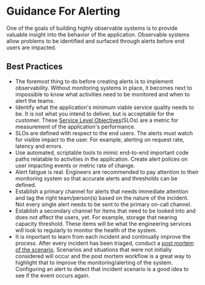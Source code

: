 # Guidance For Alerting

One of the goals of building highly observable systems is to provide valuable insight into the behavior of the application. Observable systems allow problems to be identified and surfaced through alerts before end users are impacted.

## Best Practices

- The foremost thing to do before creating alerts is to implement observability. Without monitoring systems in place, it becomes next to impossible to know what activities need to be monitored and when to alert the teams.
- Identify what the application's minimum viable service quality needs to be. It is not what you intend to deliver, but is acceptable for the customer. These [Service Level Objectives](https://landing.google.com/sre/sre-book/chapters/service-level-objectives/)(SLOs) are a metric for measurement of the application's performance.
- SLOs are defined with respect to the end users. The alerts must watch for visible impact to the user. For example, alerting on request rate, latency and errors.
- Use automated, scriptable tools to mimic end-to-end important code paths relatable to activities in the application. Create alert polices on user impacting events or metric rate of change.
- Alert fatigue is real. Engineers are recommended to pay attention to their monitoring system so that accurate alerts and thresholds can be defined.
- Establish a primary channel for alerts that needs immediate attention and tag the right team/person(s) based on the nature of the incident. Not every single alert needs to be sent to the primary on-call channel.
- Establish a secondary channel for items that need to be looked into and does not affect the users, yet. For example, storage that nearing capacity threshold. These items will be what the engineering services will look to regularly to monitor the health of the system.
- It is important to learn from each incident and continually improve the process. After every incident has been triaged, conduct a [post mortem of the scenario](https://landing.google.com/sre/workbook/chapters/postmortem-culture/). Scenarios and situations that were not initially considered will occur and the post mortem workflow is a great way to highlight that to improve the monitoring/alerting of the system. Configuring an alert to detect that incident scenario is a good idea to see if the event occurs again.